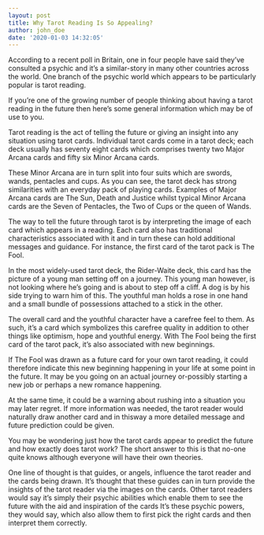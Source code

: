 ```yaml
---
layout: post
title: Why Tarot Reading Is So Appealing?
author: john_doe
date: '2020-01-03 14:32:05'
---
```

According to a recent poll in Britain, one in four people have said they’ve consulted a psychic and it’s a similar-story in many other countries across the world. One branch of the psychic world which appears to be particularly popular is tarot reading.

If you’re one of the growing number of people thinking about having a tarot reading in the future then here’s some general information which may be of use to you.

Tarot reading is the act of telling the future or giving an insight into any situation using tarot cards. Individual tarot cards come in a tarot deck; each deck usually has seventy eight cards which comprises twenty two Major Arcana cards and fifty six Minor Arcana cards.

These Minor Arcana are in turn split into four suits which are swords, wands, pentacles and cups. As you can see, the tarot deck has strong similarities with an everyday pack of playing cards. Examples of Major Arcana cards are The Sun, Death and Justice whilst typical Minor Arcana cards are the Seven of Pentacles, the Two of Cups or the queen of Wands.

The way to tell the future through tarot is by interpreting the image of each card which appears in a reading. Each card also has traditional characteristics associated with it and in turn these can hold additional messages and guidance. For instance, the first card of the tarot pack is The Fool.

In the most widely-used tarot deck, the Rider-Waite deck, this card has the picture of a young man setting off on a journey. This young man however, is not looking where he’s going and is about to step off a cliff. A dog is by his side trying to warn him of this. The youthful man holds a rose in one hand and a small bundle of possessions attached to a stick in the other.

The overall card and the youthful character have a carefree feel to them. As such, it’s a card which symbolizes this carefree quality in addition to other things like optimism, hope and youthful energy. With The Fool being the first card of the tarot pack, it’s also associated with new beginnings.

If The Fool was drawn as a future card for your own tarot reading, it could therefore indicate this new beginning happening in your life at some point in the future. It may be you going on an actual journey or-possibly starting a new job or perhaps a new romance happening.

At the same time, it could be a warning about rushing into a situation you may later regret. If more information was needed, the tarot reader would naturally draw another card and in thisway a more detailed message and future prediction could be given.

You may be wondering just how the tarot cards appear to predict the future and how exactly does tarot work? The short answer to this is that no-one quite knows although everyone will have their own theories.

One line of thought is that guides, or angels, influence the tarot reader and the cards being drawn. It’s thought that these guides can in turn provide the insights of the tarot reader via the images on the cards. Other tarot readers would say it’s simply their psychic abilities which enable them to see the future with the aid and inspiration of the cards It’s these psychic powers, they would say, which also allow them to first pick the right cards and then interpret them correctly.
